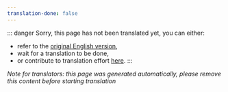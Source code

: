 ```yaml
---
translation-done: false
---
```

::: danger
Sorry, this page has not been translated yet, you can either:
- refer to the [original English version](</faq/README.md>),
- wait for a translation to be done,
- or contribute to translation effort [here](https://github.com/bsmg/wiki).
:::

_Note for translators: this page was generated automatically, please remove this content before starting translation_
